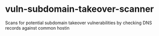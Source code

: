 # vuln-subdomain-takeover-scanner
Scans for potential subdomain takeover vulnerabilities by checking DNS records against common hostin
